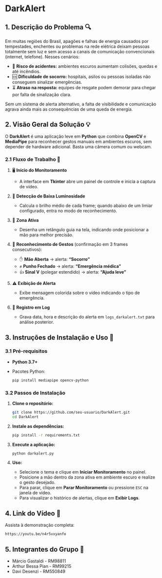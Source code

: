# DarkAlert

## 1. Descrição do Problema 🔍

Em muitas regiões do Brasil, apagões e falhas de energia causados por tempestades, enchentes ou problemas na rede elétrica deixam pessoas totalmente sem luz e sem acesso a canais de comunicação convencionais (internet, telefone). Nesses cenários:

* 🚨 **Risco de acidentes:** ambientes escuros aumentam colisões, quedas e até incêndios.
* 🆘 **Dificuldade de socorro:** hospitais, asilos ou pessoas isoladas não conseguem sinalizar emergências.
* ⏳ **Atraso na resposta:** equipes de resgate podem demorar para chegar por falta de sinalização clara.

Sem um sistema de alerta alternativo, a falta de visibilidade e comunicação agrava ainda mais as consequências de uma queda de energia.

## 2. Visão Geral da Solução 💡

O **DarkAlert** é uma aplicação leve em **Python** que combina **OpenCV** e **MediaPipe** para reconhecer gestos manuais em ambientes escuros, sem depender de hardware adicional. Basta uma câmera comum ou webcam.

### 2.1 Fluxo de Trabalho 🔄

1. 🖥️ **Início do Monitoramento**

   * A interface em **Tkinter** abre um painel de controle e inicia a captura de vídeo.

2. 🌙 **Detecção de Baixa Luminosidade**

   * Calcula o brilho médio de cada frame; quando abaixo de um limiar configurado, entra no modo de reconhecimento.

3. 📏 **Zona Ativa**

   * Desenha um retângulo guia na tela, indicando onde posicionar a mão para melhor precisão.

4. 🤚 **Reconhecimento de Gestos** (confirmação em 3 frames consecutivos):

   * ✋ **Mão Aberta** → alerta: **“Socorro”**
   * ✊ **Punho Fechado** → alerta: **“Emergência médica”**
   * 👍 **Sinal V** (polegar estendido) → alerta: **“Ajuda leve”**

5. ⚠️ **Exibição de Alerta**

   * Exibe mensagem colorida sobre o vídeo indicando o tipo de emergência.

6. 📝 **Registro em Log**

   * Grava data, hora e descrição do alerta em `logs_darkalert.txt` para análise posterior.

## 3. Instruções de Instalação e Uso 🚀

### 3.1 Pré-requisitos

* **Python 3.7+**
* Pacotes Python:

  ```bash
  pip install mediapipe opencv-python
  ```

### 3.2 Passos de Instalação

1. **Clone o repositório:**

   ```bash
   git clone https://github.com/seu-usuario/DarkAlert.git
   cd DarkAlert
   ```

2. **Instale as dependências:**

   ```bash
   pip install -r requirements.txt
   ```

3. **Execute a aplicação:**

   ```bash
   python darkalert.py
   ```

4. **Uso:**

   * Selecione o tema e clique em **Iniciar Monitoramento** no painel.
   * Posicione a mão dentro da zona ativa em ambiente escuro e realize o gesto desejado.
   * Para parar, clique em **Parar Monitoramento** ou pressione `ESC` na janela de vídeo.
   * Para visualizar o histórico de alertas, clique em **Exibir Logs**.

## 4. Link do Vídeo 🎥

Assista à demonstração completa:

```bash
https://youtu.be/n4r5vxyanfo
```

## 5. Integrantes do Grupo 👥

* Márcio Gastaldi - RM98811
* Arthur Bessa Pian - RM99215
* Davi Desenzi - RM550849
